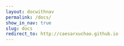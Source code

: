 ```yaml
---
layout: docwithnav
permalink: /docs/
show_in_nav: true
slug: docs
redirect_to: http://caesarxuchao.github.io
---
```

